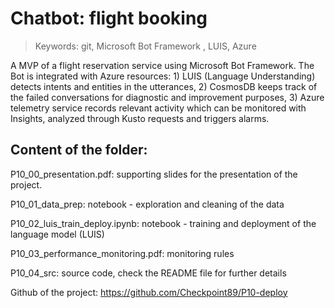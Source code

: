 # Chatbot: flight booking
> Keywords: git, Microsoft Bot Framework , LUIS, Azure 

A MVP of a flight reservation service using Microsoft Bot Framework. The Bot is integrated with Azure resources: 1) LUIS (Language Understanding) detects intents and entities in the utterances, 2) CosmosDB keeps track of the failed conversations for diagnostic and improvement purposes, 3) Azure telemetry service records relevant activity which can be monitored with Insights, analyzed through Kusto requests and triggers alarms.  


## Content of the folder:

P10_00_presentation.pdf: supporting slides for the presentation of the project.

P10_01_data_prep: notebook - exploration and cleaning of the data

P10_02_luis_train_deploy.ipynb: notebook - training and deployment of the language model (LUIS)

P10_03_performance_monitoring.pdf: monitoring rules

P10_04_src: source code, check the README file for further details

Github of the project: https://github.com/Checkpoint89/P10-deploy
